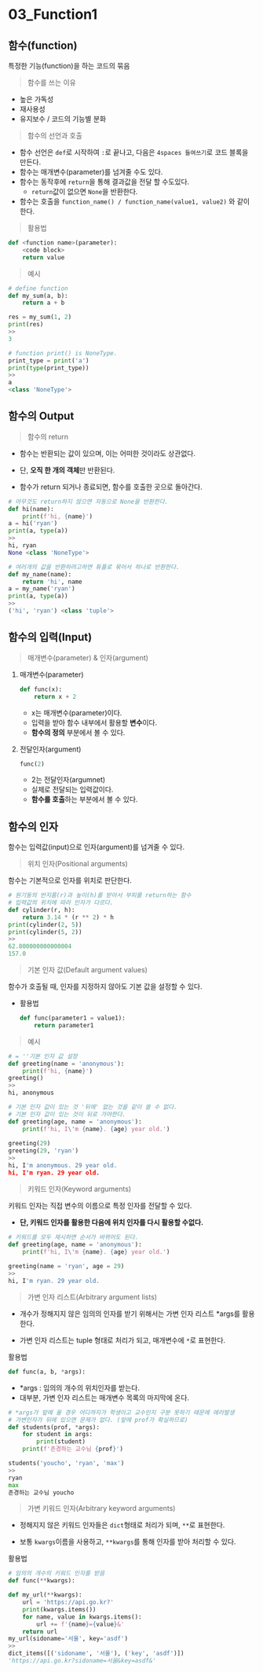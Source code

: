 # 03_Function1



## 함수(function)

특정한 기능(function)을 하는 코드의 묶음



> 함수를 쓰는 이유

- 높은 가독성
- 재사용성
- 유지보수 / 코드의 기능별 분화



> 함수의 선언과 호출

- 함수 선언은 `def`로 시작하여 `:`로 끝나고, 다음은 `4spaces 들여쓰기`로 코드 블록을 만든다.
- 함수는 매개변수(parameter)를 넘겨줄 수도 있다.
- 함수는 동작후에 `return`을 통해 결과값을 전달 할 수도있다.
  - `return`값이 없으면 `None`을 반환한다.
- 함수는 호출을 `function_name() / function_name(value1, value2)` 와 같이 한다.



> 활용법

```python
def <function name>(parameter):
    <code block>
    return value
```



> 예시

```python
# define function
def my_sum(a, b):
    return a + b

res = my_sum(1, 2)
print(res)
>>
3
```

```python
# function print() is NoneType.
print_type = print('a')
print(type(print_type))
>>
a
<class 'NoneType'>
```



## 함수의 Output

> 함수의 return

- 함수는 반환되는 값이 있으며, 이는 어떠한 것이라도 상관없다.

- 단, **오직 한 개의 객체**만 반환된다.
- 함수가 return 되거나 종료되면, 함수를 호출한 곳으로 돌아간다.

```python
# 아무것도 return하지 않으면 자동으로 None을 반환한다.
def hi(name):
    print(f'hi, {name}')
a = hi('ryan')
print(a, type(a))
>>
hi, ryan
None <class 'NoneType'>
```

```python
# 여러개의 값을 반환하려고하면 튜플로 묶어서 하나로 반환한다.
def my_name(name):
    return 'hi', name
a = my_name('ryan')
print(a, type(a))
>>
('hi', 'ryan') <class 'tuple'>
```



## 함수의 입력(Input)

> 매개변수(parameter) & 인자(argument)

1. 매개변수(parameter)

   ```python
   def func(x):
       return x + 2
   ```

   - x는 매개변수(parameter)이다.
   - 입력을 받아 함수 내부에서 활용할 **변수**이다.
   - **함수의 정의** 부분에서 볼 수 있다.

2. 전달인자(argument)

   ```python
   func(2)
   ```

   - 2는 전달인자(argumnet)
   - 실제로 전달되는 입력값이다.
   - **함수를 호출**하는 부분에서 볼 수 있다.



## 함수의 인자

함수는 입력값(input)으로 인자(argument)를 넘겨줄 수 있다.



> 위치 인자(Positional arguments)

함수는 기본적으로 인자를 위치로 판단한다.

```python
# 원기둥의 반지름(r)과 높이(h)를 받아서 부피를 return하는 함수
# 입력값의 위치에 따라 인자가 다르다.
def cylinder(r, h):
    return 3.14 * (r ** 2) * h
print(cylinder(2, 5))
print(cylinder(5, 2))
>>
62.800000000000004
157.0
```



> 기본 인자 값(Default argument values)

함수가 호출될 때, 인자를 지정하지 않아도 기본 값을 설정할 수 있다.

- 활용법

  ```python
  def func(parameter1 = value1):
      return parameter1
  ```

  

> 예시

```python
# = ''기본 인자 값 설정
def greeting(name = 'anonymous'):
    print(f'hi, {name}')
greeting()
>>
hi, anonymous
```

```python
# 기본 인자 값이 있는 것 '뒤에' 없는 것을 같이 쓸 수 없다.
# 기본 인자 값이 있는 것이 뒤로 가야한다.
def greeting(age, name = 'anonymous'):
    print(f'hi, I\'m {name}. {age} year old.')
    
greeting(29)
greeting(29, 'ryan')
>>
hi, I'm anonymous. 29 year old.
hi, I'm ryan. 29 year old.
```



> 키워드 인자(Keyword arguments)

키워드 인자는 직접 변수의 이름으로 특정 인자를 전달할 수 있다.

- **단, 키워드 인자를 활용한 다음에 위치 인자를 다시 활용할 수없다.**

```python
# 키워드를 모두 제시하면 순서가 바뀌어도 된다.
def greeting(age, name = 'anonymous'):
    print(f'hi, I\'m {name}. {age} year old.')
    
greeting(name = 'ryan', age = 29)
>>
hi, I'm ryan. 29 year old.
```



> 가변 인자 리스트(Arbitrary argument lists)

- 개수가 정해지지 않은 임의의 인자를 받기 위해서는 가변 인자 리스트 *args를 활용한다.

- 가변 인자 리스트는 tuple 형태로 처리가 되고, 매개변수에 `*`로 표현한다.

활용법

```python
def func(a, b, *args):
```

- *args : 임의의 개수의 위치인자를 받는다.
- 대부분, 가변 인자 리스트는 매개변수 목록의 마지막에 온다.

```python
# *args가 앞에 올 경우 어디까지가 학생이고 교수인지 구분 못하기 때문에 에러발생
# 가변인자가 뒤에 있으면 문제가 없다. (앞에 prof가 확실하므로)
def students(prof, *args):
    for student in args:
        print(student)
    print(f'존경하는 교수님 {prof}')

students('youcho', 'ryan', 'max')
>>
ryan
max
존경하는 교수님 youcho
```



> 가변 키워드 인자(Arbitrary keyword arguments)

- 정해지지 않은 키워드 인자들은 `dict`형태로 처리가 되며, `**`로 표현한다.

- 보통 `kwargs`이름을 사용하고, `**kwargs`를 통해 인자를 받아 처리할 수 있다.

활용법

```python
# 임의의 개수의 키워드 인자를 받음
def func(**kwargs):
```

```python
def my_url(**kwargs):
    url = 'https://api.go.kr?'
    print(kwargs.items())
    for name, value in kwargs.items():
        url += f'{name}={value}&'
    return url
my_url(sidoname='서울', key='asdf')
>>
dict_items([('sidoname', '서울'), ('key', 'asdf')])
'https://api.go.kr?sidoname=서울&key=asdf&'
```

